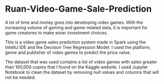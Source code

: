 # Ruan-Video-Game-Sale-Prediction
A lot of time and money goes into developing video games. With the increasing volume of gaming and 
game-related data, it is important for game creatores to make wiser investment choices.

This is a video game sales prediction system made in Spark using the IntelliJ IDE and 
the Decision Tree Regression Model. I used the platform, genre and publisher of video games to 
predict the price value.

The dataset that was used contains a list of video games with sales greater than 100,000 copies that I found on the Kaggle website. I used
Jupyter Notebook to clean the dataset by removing null values and columns that will not be needed.

